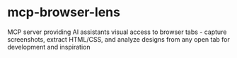 # mcp-browser-lens
MCP server providing AI assistants visual access to browser tabs - capture screenshots, extract HTML/CSS, and analyze designs from any open tab for development and inspiration
